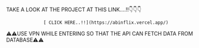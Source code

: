TAKE A LOOK AT THE PROJECT AT THIS LINK....!!👇👇👇

                  [ CLICK HERE..!!](https://abinflix.vercel.app/)

⚠️⚠️USE VPN WHILE ENTERING SO THAT THE API CAN FETCH DATA FROM DATABASE⚠️⚠️
